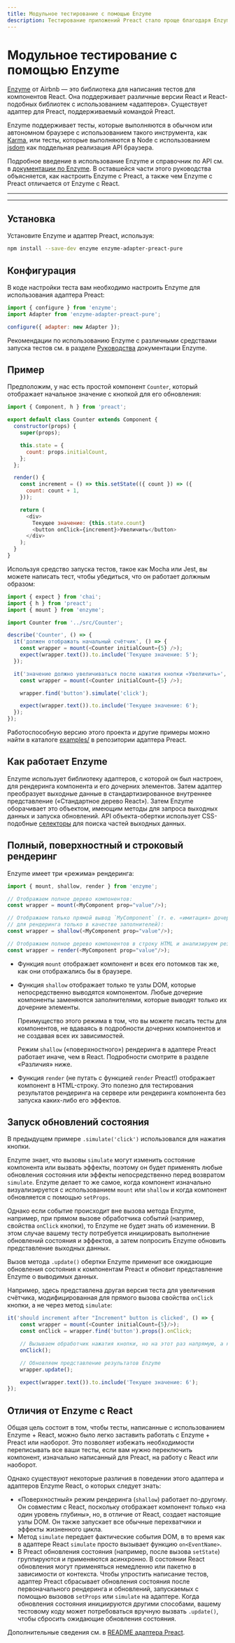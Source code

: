 ```yaml
---
title: Модульное тестирование с помощью Enzyme
description: Тестирование приложений Preact стало проще благодаря Enzyme
---
```


# Модульное тестирование с помощью Enzyme

[Enzyme](https://airbnb.io/enzyme/) от Airbnb — это библиотека для написания тестов для компонентов React. Она поддерживает различные версии React и React-подобных библиотек с использованием «адаптеров». Существует адаптер для Preact, поддерживаемый командой Preact.

Enzyme поддерживает тесты, которые выполняются в обычном или автономном браузере с использованием такого инструмента, как [Karma](http://karma-runner.github.io/latest/index.html), или тесты, которые выполняются в Node с использованием [jsdom](https://github.com/jsdom/jsdom) как поддельная реализация API браузера.

Подробное введение в использование Enzyme и справочник по API см. в [документации по Enzyme](https://airbnb.io/enzyme/). В оставшейся части этого руководства объясняется, как настроить Enzyme с Preact, а также чем Enzyme с Preact отличается от Enzyme с React.

---

<toc></toc>

---

## Установка

Установите Enzyme и адаптер Preact, используя:

```bash
npm install --save-dev enzyme enzyme-adapter-preact-pure
```

## Конфигурация

В коде настройки теста вам необходимо настроить Enzyme для использования адаптера Preact:

```js
import { configure } from 'enzyme';
import Adapter from 'enzyme-adapter-preact-pure';

configure({ adapter: new Adapter });
```

Рекомендации по использованию Enzyme с различными средствами запуска тестов см. в разделе [Руководства](https://airbnb.io/enzyme/docs/guides.html) документации Enzyme.

## Пример

Предположим, у нас есть простой компонент `Counter`, который отображает начальное значение с кнопкой для его обновления:

```js
import { Component, h } from 'preact';

export default class Counter extends Component {
  constructor(props) {
    super(props);

    this.state = {
      count: props.initialCount,
    };
  };

  render() {
    const increment = () => this.setState(({ count }) => ({
      count: count + 1,
    }));

    return (
      <div>
        Текущее значение: {this.state.count}
        <button onClick={increment}>Увеличить</button>
      </div>
    );
  }
}
```

Используя средство запуска тестов, такое как Mocha или Jest, вы можете написать тест, чтобы убедиться, что он работает должным образом:

```js
import { expect } from 'chai';
import { h } from 'preact';
import { mount } from 'enzyme';

import Counter from '../src/Counter';

describe('Counter', () => {
  it('должен отображать начальный счётчик', () => {
    const wrapper = mount(<Counter initialCount={5} />);
    expect(wrapper.text()).to.include('Текущее значение: 5');
  });

  it('значение должно увеличиваться после нажатия кнопки «Увеличить»', () => {
    const wrapper = mount(<Counter initialCount={5} />);

    wrapper.find('button').simulate('click');

    expect(wrapper.text()).to.include('Текущее значение: 6');
  });
});
```

Работоспособную версию этого проекта и другие примеры можно найти в каталоге [examples/](https://github.com/preactjs/enzyme-adapter-preact-pure/blob/master/README.md#example-projects) в репозитории адаптера Preact.

## Как работает Enzyme

Enzyme использует библиотеку адаптеров, с которой он был настроен, для рендеринга компонента и его дочерних элементов. Затем адаптер преобразует выходные данные в стандартизированное внутреннее представление («Стандартное дерево React»). Затем Enzyme оборачивает это объектом, имеющим методы для запроса выходных данных и запуска обновлений. API объекта-обертки использует CSS-подобные [селекторы](https://airbnb.io/enzyme/docs/api/selector.html) для поиска частей выходных данных.

## Полный, поверхностный и строковый рендеринг

Enzyme имеет три «режима» рендеринга:

```js
import { mount, shallow, render } from 'enzyme';

// Отображаем полное дерево компонентов:
const wrapper = mount(<MyComponent prop="value"/>);

// Отображаем только прямой вывод `MyComponent` (т. е. «имитация» дочерних компонентов
// для рендеринга только в качестве заполнителей):
const wrapper = shallow(<MyComponent prop="value"/>);

// Отображаем полное дерево компонентов в строку HTML и анализируем результат:
const wrapper = render(<MyComponent prop="value"/>);
```

- Функция `mount` отображает компонент и всех его потомков так же, как они отображались бы в браузере.

- Функция `shallow` отображает только те узлы DOM, которые непосредственно выводятся компонентом. Любые дочерние компоненты заменяются заполнителями, которые выводят только их дочерние элементы.

  Преимущество этого режима в том, что вы можете писать тесты для компонентов, не вдаваясь в подробности дочерних компонентов и не создавая всех их зависимостей.

  Режим `shallow` («поверхностного») рендеринга в адаптере Preact работает иначе, чем в React. Подробности смотрите в разделе «Различия» ниже.

- Функция `render` (не путать с функцией `render` Preact!) отображает компонент в HTML-строку. Это полезно для тестирования результатов рендеринга на сервере или рендеринга компонента без запуска каких-либо его эффектов.

## Запуск обновлений состояния

В предыдущем примере `.simulate('click')` использовался для нажатия кнопки.

Enzyme знает, что вызовы `simulate` могут изменить состояние компонента или вызвать эффекты, поэтому он будет применять любые обновления состояния или эффекты непосредственно перед возвратом `simulate`. Enzyme делает то же самое, когда компонент изначально визуализируется с использованием `mount` или `shallow` и когда компонент обновляется с помощью `setProps`.

Однако если событие происходит вне вызова метода Enzyme, например, при прямом вызове обработчика событий (например, свойства `onClick` кнопки), то Enzyme не будет знать об изменении. В этом случае вашему тесту потребуется инициировать выполнение обновлений состояния и эффектов, а затем попросить Enzyme обновить представление выходных данных.

Вызов метода `.update()` обертки Enzyme применит все ожидающие обновления состояния к компонентам Preact и обновит представление Enzyme о выводимых данных.

Например, здесь представлена другая версия теста для увеличения счётчика, модифицированная для прямого вызова свойства `onClick` кнопки, а не через метод `simulate`:

```js
it('should increment after "Increment" button is clicked', () => {
    const wrapper = mount(<Counter initialCount={5}/>);
    const onClick = wrapper.find('button').props().onClick;

    // Вызываем обработчик нажатия кнопки, но на этот раз напрямую, а не через Enzyme API
    onClick();

    // Обновляем представление результатов Enzyme
    wrapper.update();

    expect(wrapper.text()).to.include('Текущее значение: 6');
});
```

## Отличия от Enzyme с React

Общая цель состоит в том, чтобы тесты, написанные с использованием Enzyme + React, можно было легко заставить работать с Enzyme + Preact или наоборот. Это позволяет избежать необходимости переписывать все ваши тесты, если вам нужно переключить компонент, изначально написанный для Preact, на работу с React или наоборот.

Однако существуют некоторые различия в поведении этого адаптера и адаптеров Enzyme React, о которых следует знать:

- «Поверхностный» режим рендеринга (`shallow`) работает по-другому. Он совместим с React, поскольку отображает компонент только «на один уровень глубины», но, в отличие от React, создает настоящие узлы DOM. Он также запускает все обычные перехватчики и эффекты жизненного цикла.
- Метод `simulate` передает фактические события DOM, в то время как в адаптере React `simulate` просто вызывает функцию `on<EventName>`.
- В Preact обновления состояния (например, после вызова `setState`) группируются и применяются асинхронно. В состоянии React обновления могут применяться немедленно или пакетно в зависимости от контекста. Чтобы упростить написание тестов, адаптер Preact сбрасывает обновления состояния после первоначального рендеринга и обновлений, запускаемых с помощью вызовов `setProps` или `simulate` на адаптере. Когда обновления состояния инициируются другими способами, вашему тестовому коду может потребоваться вручную вызвать `.update()`, чтобы сбросить ожидающие обновления состояния.

Дополнительные сведения см. в [README адаптера Preact](https://github.com/preactjs/enzyme-adapter-preact-pure#differences-compared-to-enzyme--react).
